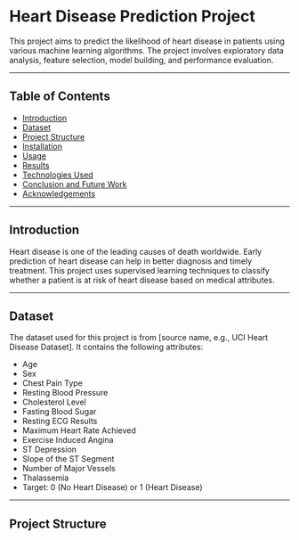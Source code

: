 # Heart Disease Prediction Project

This project aims to predict the likelihood of heart disease in patients using various machine learning algorithms. The project involves exploratory data analysis, feature selection, model building, and performance evaluation.

---

## Table of Contents
- [Introduction](#introduction)
- [Dataset](#dataset)
- [Project Structure](#project-structure)
- [Installation](#installation)
- [Usage](#usage)
- [Results](#results)
- [Technologies Used](#technologies-used)
- [Conclusion and Future Work](#conclusion-and-future-work)
- [Acknowledgements](#acknowledgements)

---

## Introduction
Heart disease is one of the leading causes of death worldwide. Early prediction of heart disease can help in better diagnosis and timely treatment. This project uses supervised learning techniques to classify whether a patient is at risk of heart disease based on medical attributes.

---

## Dataset
The dataset used for this project is from [source name, e.g., UCI Heart Disease Dataset]. It contains the following attributes:
- Age
- Sex
- Chest Pain Type
- Resting Blood Pressure
- Cholesterol Level
- Fasting Blood Sugar
- Resting ECG Results
- Maximum Heart Rate Achieved
- Exercise Induced Angina
- ST Depression
- Slope of the ST Segment
- Number of Major Vessels
- Thalassemia
- Target: 0 (No Heart Disease) or 1 (Heart Disease)

---

## Project Structure
